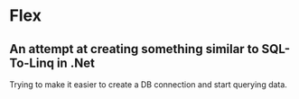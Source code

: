 # Flex
## An attempt at creating something similar to SQL-To-Linq in .Net

Trying to make it easier to create a DB connection and start querying data.